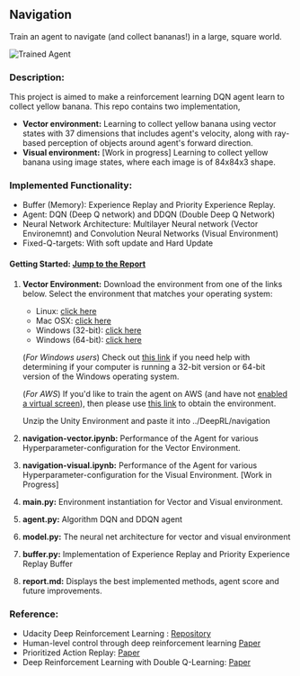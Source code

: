 [//]: # (Image References)

[image1]: https://user-images.githubusercontent.com/10624937/42135619-d90f2f28-7d12-11e8-8823-82b970a54d7e.gif "Trained Agent"

Navigation
-----------

Train an agent to navigate (and collect bananas!) in a large, square world.  

![Trained Agent][image1]

### Description:
This project is aimed to make a reinforcement learning DQN agent learn to collect yellow banana. This repo contains two implementation, 
   * **Vector environment:** Learning to collect yellow banana using vector states with 37 dimensions that includes agent's velocity, along with ray-based perception of objects around agent's forward direction.
   * **Visual environment:** [Work in progress] Learning to collect yellow banana using image states, where each 
   image is of 84x84x3 
   shape. 
   
### Implemented Functionality:
   * Buffer (Memory): Experience Replay and Priority Experience Replay.
   * Agent: DQN (Deep Q network) and DDQN (Double Deep Q Network)
   * Neural Network Architecture: Multilayer Neural network (Vector Environemnt) and Convolution Neural Networks 
   (Visual Environment)
   * Fixed-Q-targets: With soft update and Hard Update   

#### Getting Started: [Jump to the Report](https://github.com/Sardhendu/DeepRL/blob/master/src/navigation/report.md)
1) **Vector Environment:** Download the environment from one of the links below. Select the environment that matches your 
 operating system:
    - Linux: [click here](https://s3-us-west-1.amazonaws.com/udacity-drlnd/P1/Banana/Banana_Linux.zip)
    - Mac OSX: [click here](https://s3-us-west-1.amazonaws.com/udacity-drlnd/P1/Banana/Banana.app.zip)
    - Windows (32-bit): [click here](https://s3-us-west-1.amazonaws.com/udacity-drlnd/P1/Banana/Banana_Windows_x86.zip)
    - Windows (64-bit): [click here](https://s3-us-west-1.amazonaws.com/udacity-drlnd/P1/Banana/Banana_Windows_x86_64.zip)
    
   (_For Windows users_) Check out [this link](https://support.microsoft.com/en-us/help/827218/how-to-determine-whether-a-computer-is-running-a-32-bit-version-or-64) if you need help with determining if your computer is running a 32-bit version or 64-bit version of the Windows operating system.

    (_For AWS_) If you'd like to train the agent on AWS (and have not [enabled a virtual screen](https://github.com/Unity-Technologies/ml-agents/blob/master/docs/Training-on-Amazon-Web-Service.md)), then please use [this link](https://s3-us-west-1.amazonaws.com/udacity-drlnd/P1/Banana/Banana_Linux_NoVis.zip) to obtain the environment.
    
    Unzip the Unity Environment and paste it into ../DeepRL/navigation
    
2) **navigation-vector.ipynb:** Performance of the Agent for various Hyperparameter-configuration for the Vector 
Environment.  
3) **navigation-visual.ipynb:** Performance of the Agent for various Hyperparameter-configuration for the Visual 
Environment. [Work in Progress]
4) **main.py:** Environment instantiation for Vector and Visual environment. 
5) **agent.py:** Algorithm DQN and DDQN agent
6) **model.py:** The neural net architecture for vector and visual environment
7) **buffer.py:** Implementation of Experience Replay and Priority Experience Replay Buffer
8) **report.md:** Displays the best implemented methods, agent score and future improvements.  

    
### Reference:

* Udacity Deep Reinforcement Learning : [Repository](https://github.com/udacity/deep-reinforcement-learning)
* Human-level control through deep reinforcement learning [Paper](https://web.stanford.edu/class/psych209/Readings/MnihEtAlHassibis15NatureControlDeepRL.pdf)
* Prioritized Action Replay: [Paper](https://arxiv.org/pdf/1511.05952.pdf)
* Deep Reinforcement Learning with Double Q-Learning: [Paper](https://arxiv.org/pdf/1509.06461.pdf) 

